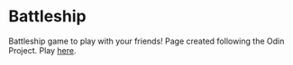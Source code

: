 # Battleship
Battleship game to play with your friends! Page created following the Odin Project. Play [here](https://triangular100.github.io/battleship).
